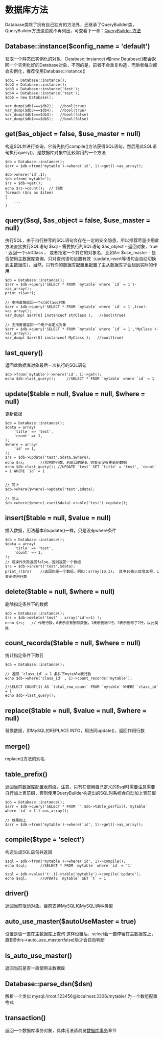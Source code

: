 数据库方法
=================
Database类除了拥有自己独有的方法外，还继承了QueryBuilder类，QueryBuilder方法这边就不再列出，可查看下一章：[QueryBuilder 方法](database.querybuilder.html)

Database::instance($config_name = 'default')
-------------
获取一个静态已实例化的对象，Database::instance()和new Database()都会返回一个实例化好的Database对象，不同的是，前者不会重复构造，而后者每次都会实例化，推荐使用Database::instance()

    $db1 = Database::instance();
    $db2 = Database::instance();
    $db3 = Database::instance('test');
    $db4 = Database::instance('test');
    $db5 = new Database();
    
    var_dump($db1===$db2);   //bool(true) 
    var_dump($db3===$db4);   //bool(true) 
    var_dump($db1===$db3);   //bool(false) 
    var_dump($db1===$db5);   //bool(false) 

get($as_object = false, $use_master = null)
-------------
构造SQL并进行查询，它首先执行compile()方法获得SQL语句，然后用此SQL语句执行query()，是数据库对象中比较常用的一个方法

    $db = Database::instance();
    $arr = $db->from('mytable')->where('id', 1)->get()->as_array();
    
    $db->where('id',1);
    $db->from('mytable');
    $rs = $db->get();
    echo $rs->count();  // 行数
    foreach ($rs as $item)
    {
        ...
    }
    

query($sql, $as_object = false, $use_master = null)
--------------
执行SQL，由于自行拼写的SQL语句会存在一定的安全隐患，所以推荐尽量少用此方法直接执行SQL语句
$sql - 需要执行的SQL语句
$as_object - 返回对象，true - 返回一个stdClass ， 或者指定一个其它的对象名，比如Arr
$use_master - 是否使用主数据库查询，只对查询语句设置有效（update,insert等语句会自动切换到主数据库），当然，只有你的数据库配置里配置了主从数据库才会起到实际的作用

    $db = Database::instance();
    $arr = $db->query('SELECT * FROM `mytable` where `id` = 1')->as_array();
    print_r($arr);

    // 支持直接返回一个stdClass对象
    $arr = $db->query('SELECT * FROM `mytable` where `id` = 1',true)->as_array();
    var_dump( $arr[0] instanceof strClass );   //bool(true)
    
    // 支持直接返回一个用户自定义对象
    $arr = $db->query('SELECT * FROM `mytable` where `id` = 1','MyClass')->as_array();
    var_dump( $arr[0] instanceof MyClass );   //bool(true)

last_query()
--------------
返回此数据库对象最后一次执行的SQL语句

    $db->from('mytable')->where('id', 1)->get();
    echo $db->last_query();     //SELECT * FROM `mytable` where `id` = 1

update($table = null, $value = null, $where = null)
------------
更新数据

    $db = Database::instance();
    $data = array(
        'title' => 'test',
        'count' => 1,
    );
    $where = array(
        'id' => 1,
    );
    $rs = $db->update('test',$data,$where);
    echo $rs;       //影响的行数，若返回的是0，则表示没有更新到数据
    echo $db->last_query(); //UPDATE `test` SET `title` = 'test', `count` = 1 WHERE `id` = 1
    
    
    // 同上
    $db->where($where)->update('test',$data);
    
    // 同上
    $db->where($where)->set($data)->table('test')->update();

insert($table = null, $value = null)
-----------
插入数据，用法基本和update()一样，只是没有where条件

    $db = Database::instance();
    $data = array(
        'title' => 'test',
        'count' => 1,
    );
    // 若操作失败返回false，否则返回一个数组
    $rs = $db->insert('test',$data);
    print_r($rs)    //返回的是一个数组，例如：array(10,1);  其中10表示自增ID号，1表示作用行数

delete($table = null, $where = null)
-----------
删除指定条件下的数据

    $db = Database::instance();
    $rs = $db->delete('test' , array('id'=>1) );
    echo $rs;   // 作用行数，0表示没有删除数据，1表示删除1行，2表示删除了2行，以此类推
    
count_records($table = null, $where = null)
-----------
统计指定条件下数目

    $db = Database::instance();
    
    // 返回 `class_id` = 1 条件下mytable表行数
    echo $db->where('class_id' , 1)->count_records('mytable');      

    //SELECT COUNT(1) AS `total_row_count` FROM `mytable` WHERE `class_id` = 1
    echo $db->last_query();

replace($table = null, $value = null, $where = null)
------------
替换数据，即MySQL的REPLACE INTO，用法同update()，返回作用行数

merge()
------------
replace()方法的别名
    

table_prefix()
------------
返回当前数据库配置表前缀，注意，只有在使用自己定义的$sql时需要注意需要自行加上表前缀，否则使用QueryBuilder构造出的SQL时系统会自动加上表前缀
    
    $db = Database::instance();
    $arr = $db->query('SELECT * FROM `'.$db->table_perfix().'mytable` where `id` = 1')->as_array();

    // 效果同上
    $arr = $db->from('mytable')->where('id', 1)->get()->as_array();

compile($type = 'select')
-------------
构造生成SQL语句并返回

    $sql = $db->from('mytable')->where('id', 1)->compile();
    echo $sql;      //SELECT * FROM `mytable` where `id` = '1'
    
    $sql = $db->value('t',1)->table('mytable')->compile('update');
    echo $sql;      //UPDATE `mytable` SET `t` = 1

driver()
--------------
返回当前驱动对象。目前支持MySQL和MySQLI两种类型

auto_use_master($autoUseMaster = true)
--------------
设置是否一直在主数据库上查询
这样设置后，select会一直停留在主数据库上，直到$this->auto_use_master(false)后才会自动判断

is_auto_use_master()
-------------
返回当前是否一直使用主数据库

Database::parse_dsn($dsn)
-----------
解析一个类似 mysql://root:123456@localhost:3306/mytable/ 为一个数组配置格式


transaction()
-----------
返回一个数据库事务对象，具体用法请浏览[数据库事务](database.transaction.html)章节